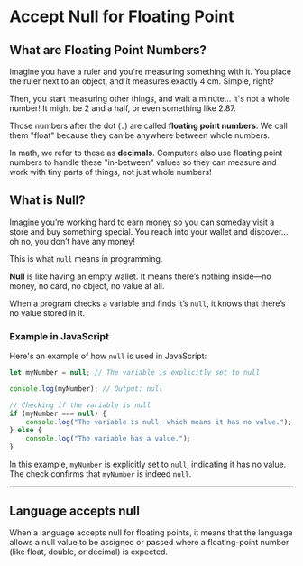 # Accept Null for Floating Point

## What are Floating Point Numbers?

Imagine you have a ruler and you're measuring something with it. You place the ruler next to an object, and it measures exactly 4 cm. Simple, right?

Then, you start measuring other things, and wait a minute... it's not a whole number! It might be 2 and a half, or even something like 2.87.

Those numbers after the dot (`.`) are called **floating point numbers**. We call them "float" because they can be anywhere between whole numbers.

In math, we refer to these as **decimals**. Computers also use floating point numbers to handle these "in-between" values so they can measure and work with tiny parts of things, not just whole numbers!

## What is Null?

Imagine you’re working hard to earn money so you can someday visit a store and buy something special. You reach into your wallet and discover... oh no, you don’t have any money!

This is what `null` means in programming.

**Null** is like having an empty wallet. It means there’s nothing inside—no money, no card, no object, no value at all.

When a program checks a variable and finds it’s `null`, it knows that there’s no value stored in it.

### Example in JavaScript

Here's an example of how `null` is used in JavaScript:

```javascript
let myNumber = null; // The variable is explicitly set to null

console.log(myNumber); // Output: null

// Checking if the variable is null
if (myNumber === null) {
	console.log("The variable is null, which means it has no value.");
} else {
	console.log("The variable has a value.");
}
```

In this example, `myNumber` is explicitly set to `null`, indicating it has no value. The check confirms that `myNumber` is indeed `null`.

---

## Language accepts null

When a language accepts null for floating points, it means that the language allows a null value to be assigned or passed where a floating-point number (like float, double, or decimal) is expected.
